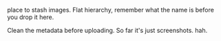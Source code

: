 place to stash images. Flat hierarchy, remember what the name is before you drop it here.

Clean the metadata before uploading. So far it's just screenshots. hah.